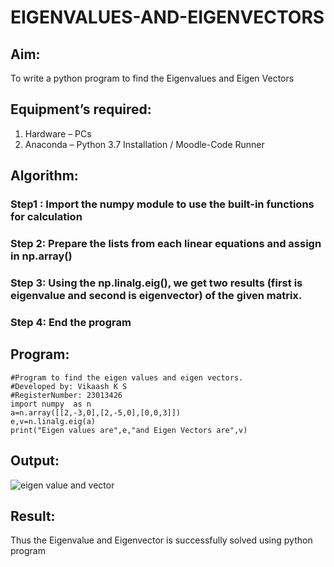 # EIGENVALUES-AND-EIGENVECTORS
## Aim:
To write a python program to find the Eigenvalues and Eigen Vectors
## Equipment’s required:
1. 	Hardware – PCs
2. 	Anaconda – Python 3.7 Installation / Moodle-Code Runner
## Algorithm:
### Step1 : Import the numpy module to use the built-in functions for calculation
### Step 2: Prepare the lists from each linear equations and assign in np.array()
### Step 3: Using the np.linalg.eig(),  we get two results (first is eigenvalue and second is eigenvector) of the given matrix.
### Step 4: End the program
## Program:
~~~
#Program to find the eigen values and eigen vectors.
#Developed by: Vikaash K S
#RegisterNumber: 23013426
import numpy  as n
a=n.array([[2,-3,0],[2,-5,0],[0,0,3]])
e,v=n.linalg.eig(a)
print("Eigen values are",e,"and Eigen Vectors are",v)
~~~
## Output:
![eigen value and vector](https://github.com/Vikaash19/EIGENVALUES-AND-EIGENVECTORS/assets/148514589/c3cf8742-011f-4a02-bee6-a9a0fcdc32eb)
## Result:
Thus the Eigenvalue and Eigenvector is successfully solved using python program
